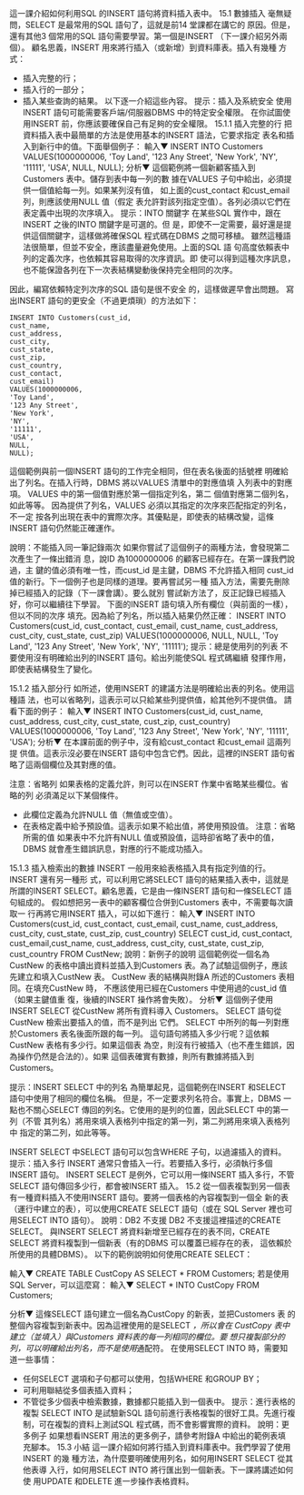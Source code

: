 這一課介紹如何利用SQL 的INSERT 語句將資料插入表中。
15.1 數據插入
毫無疑問，SELECT 是最常用的SQL 語句了，這就是前14 堂課都在講它的
原因。但是，還有其他3 個常用的SQL 語句需要學習。第一個是INSERT
（下一課介紹另外兩個）。
顧名思義，INSERT 用來將行插入（或新增）到資料庫表。插入有幾種
方式：
* 插入完整的行；
* 插入行的一部分；
* 插入某些查詢的結果。
以下逐一介紹這些內容。
提示：插入及系統安全
使用INSERT 語句可能需要客戶端/伺服器DBMS 中的特定安全權限。
在你試圖使用INSERT 前，你應該要確保自己有足夠的安全權限。
15.1.1 插入完整的行
把資料插入表中最簡單的方法是使用基本的INSERT 語法，它要求指定
表名和插入到新行中的值。下面舉個例子：
輸入▼
INSERT INTO Customers
VALUES(1000000006,
'Toy Land',
'123 Any Street',
'New York',
'NY',
'11111',
'USA',
NULL,
NULL);
分析▼
這個範例將一個新顧客插入到Customers 表中。儲存到表中每一列的數
據在VALUES 子句中給出，必須提供一個值給每一列。如果某列沒有值，
如上面的cust_contact 和cust_email 列，則應該使用NULL 值（假定
表允許對該列指定空值）。各列必須以它們在表定義中出現的次序填入。
提示：INTO 關鍵字
在某些SQL 實作中，跟在INSERT 之後的INTO 關鍵字是可選的。但
是，即使不一定需要，最好還是提供這個關鍵字，這樣做將確保SQL
程式碼在DBMS 之間可移植。
雖然這種語法很簡單，但並不安全，應該盡量避免使用。上面的SQL 語
句高度依賴表中列的定義次序，也依賴其容易取得的次序資訊。即
使可以得到這種次序訊息，也不能保證各列在下一次表結構變動後保持完全相同的次序。

因此，編寫依賴特定列次序的SQL 語句是很不安全
的，這樣做遲早會出問題。
寫出INSERT 語句的更安全（不過更煩瑣）的方法如下：

```
INSERT INTO Customers(cust_id,
cust_name,
cust_address,
cust_city,
cust_state,
cust_zip,
cust_country,
cust_contact,
cust_email)
VALUES(1000000006,
'Toy Land',
'123 Any Street',
'New York',
'NY',
'11111',
'USA',
NULL,
NULL);
```

這個範例與前一個INSERT 語句的工作完全相同，但在表名後面的括號裡
明確給出了列名。在插入行時，DBMS 將以VALUES 清單中的對應值填
入列表中的對應項。 VALUES 中的第一個值對應於第一個指定列名，第二
個值對應第二個列名，如此等等。
因為提供了列名，VALUES 必須以其指定的次序來匹配指定的列名，不一定
按各列出現在表中的實際次序。其優點是，即使表的結構改變，這條
INSERT 語句仍然能正確運作。

說明：不能插入同一筆記錄兩次
如果你嘗試了這個例子的兩種方法，會發現第二次產生了一條出錯消
息，說ID 為1000000006 的顧客已經存在。在第一課我們說過，主
鍵的值必須有唯一性，而cust_id 是主鍵，DBMS 不允許插入相同
cust_id 值的新行。下一個例子也是同樣的道理。要再嘗試另一種
插入方法，需要先刪除掉已經插入的記錄（下一課會講）。要么就別
嘗試新方法了，反正記錄已經插入好，你可以繼續往下學習。
下面的INSERT 語句填入所有欄位（與前面的一樣），但以不同的次序
填充。因為給了列名，所以插入結果仍然正確：
INSERT INTO Customers(cust_id,
cust_contact,
cust_email,
cust_name,
cust_address,
cust_city,
cust_state,
cust_zip)
VALUES(1000000006,
NULL,
NULL,
'Toy Land',
'123 Any Street',
'New York',
'NY',
'11111');
提示：總是使用列的列表
不要使用沒有明確給出列的INSERT 語句。給出列能使SQL 程式碼繼續
發揮作用，即使表結構發生了變化。

15.1.2 插入部分行
如所述，使用INSERT 的建議方法是明確給出表的列名。使用這種語
法，也可以省略列，這表示可以只給某些列提供值，給其他列不提供值。
請看下面的例子：
輸入▼
INSERT INTO Customers(cust_id,
cust_name,
cust_address,
cust_city,
cust_state,
cust_zip,
cust_country)
VALUES(1000000006,
'Toy Land',
'123 Any Street',
'New York',
'NY',
'11111',
'USA');
分析▼
在本課前面的例子中，沒有給cust_contact 和cust_email 這兩列提
供值。這表示沒必要在INSERT 語句中包含它們。因此，這裡的INSERT
語句省略了這兩個欄位及其對應的值。


注意：省略列
如果表格的定義允許，則可以在INSERT 作業中省略某些欄位。省略的列
必須滿足以下某個條件。
* 此欄位定義為允許NULL 值（無值或空值）。
* 在表格定義中給予預設值。這表示如果不給出值，將使用預設值。
注意：省略所需的值
如果表中不允許有NULL 值或預設值，這時卻省略了表中的值，
DBMS 就會產生錯誤訊息，對應的行不能成功插入。

15.1.3 插入檢索出的數據
INSERT 一般用來給表格插入具有指定列值的行。 INSERT 還有另一種形
式，可以利用它將SELECT 語句的結果插入表中，這就是所謂的INSERT
SELECT。顧名思義，它是由一條INSERT 語句和一條SELECT 語句組成的。
假如想把另一表中的顧客欄位合併到Customers 表中，不需要每次讀取一
行再將它用INSERT 插入，可以如下進行：
輸入▼
INSERT INTO Customers(cust_id,
cust_contact,
cust_email,
cust_name,
cust_address,
cust_city,
cust_state,
cust_zip,
cust_country)
SELECT cust_id,
cust_contact,
cust_email,cust_name,
cust_address,
cust_city,
cust_state,
cust_zip,
cust_country
FROM CustNew;
說明：新例子的說明
這個範例從一個名為CustNew 的表格中讀出資料並插入到Customers
表。為了試驗這個例子，應該先建立和填入CustNew 表。 CustNew
表的結構與附錄A 所述的Customers 表相同。在填充CustNew 時，
不應該使用已經在Customers 中使用過的cust_id 值（如果主鍵值重
復，後續的INSERT 操作將會失敗）。
分析▼
這個例子使用INSERT SELECT 從CustNew 將所有資料導入
Customers。 SELECT 語句從CustNew 檢索出要插入的值，而不是列出
它們。 SELECT 中所列的每一列對應於Customers 表名後面所跟的每一列。
這句語句將插入多少行呢？這依賴CustNew 表格有多少行。如果這個表
為空，則沒有行被插入（也不產生錯誤，因為操作仍然是合法的）。如果
這個表確實有數據，則所有數據將插入到Customers。

提示：INSERT SELECT 中的列名
為簡單起見，這個範例在INSERT 和SELECT 語句中使用了相同的欄位名稱。
但是，不一定要求列名符合。事實上，DBMS 一點也不關心SELECT
傳回的列名。它使用的是列的位置，因此SELECT 中的第一列（不管
其列名）將用來填入表格列中指定的第一列，第二列將用來填入表格列中
指定的第二列，如此等等。

INSERT SELECT 中SELECT 語句可以包含WHERE 子句，以過濾插入的資料。
提示：插入多行
INSERT 通常只會插入一行。若要插入多行，必須執行多個INSERT 語句。
INSERT SELECT 是例外，它可以用一條INSERT 插入多行，不管SELECT
語句傳回多少行，都會被INSERT 插入。
15.2 從一個表複製到另一個表
有一種資料插入不使用INSERT 語句。要將一個表格的內容複製到一個全
新的表（運行中建立的表），可以使用CREATE SELECT 語句（或在
SQL Server 裡也可用SELECT INTO 語句）。
說明：DB2 不支援
DB2 不支援這裡描述的CREATE SELECT。
與INSERT SELECT 將資料新增至已經存在的表不同，CREATE
SELECT 將資料複製到一個新表（有的DBMS 可以覆蓋已經存在的表，
這依賴於所使用的具體DBMS）。
以下的範例說明如何使用CREATE SELECT：

輸入▼
CREATE TABLE CustCopy AS SELECT * FROM Customers;
若是使用SQL Server，可以這麼寫：
輸入▼
SELECT * INTO CustCopy FROM Customers;

分析▼
這條SELECT 語句建立一個名為CustCopy 的新表，並把Customers 表
的整個內容複製到新表中。因為這裡使用的是SELECT *，所以會在
CustCopy 表中建立（並填入）與Customers 資料表的每一列相同的欄位。要
想只複製部分的列，可以明確給出列名，而不是使用*通配符。
在使用SELECT INTO 時，需要知道一些事情：
* 任何SELECT 選項和子句都可以使用，包括WHERE 和GROUP BY；
* 可利用聯結從多個表插入資料；
* 不管從多少個表中檢索數據，數據都只能插入到一個表中。
提示：進行表格的複製
SELECT INTO 是試驗新SQL 語句前進行表格複製的很好工具。先進行複
制，可在複製的資料上測試SQL 程式碼，而不會影響實際的資料。
說明：更多例子
如果想看INSERT 用法的更多例子，請參考附錄A 中給出的範例表填
充腳本。
15.3 小結
這一課介紹如何將行插入到資料庫表中。我們學習了使用INSERT 的幾
種方法，為什麼要明確使用列名，如何用INSERT SELECT 從其他表導
入行，如何用SELECT INTO 將行匯出到一個新表。下一課將講述如何使
用UPDATE 和DELETE 進一步操作表格資料。
